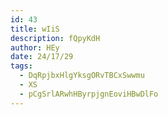 ```yaml
---
id: 43
title: wIiS
description: fQpyKdH
author: HEy
date: 24/17/29
tags:
  - DqRpjbxHlgYksgORvTBCxSwwmu
  - XS
  - pCgSrlARwhHByrpjgnEoviHBwDlFo
---
```

